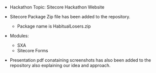 
- Hackathon Topic: Sitecore Hackathon Website
 
- Sitecore Package Zip file has been added to the repository.  
  - Package name is HabitualLosers.zip

- Modules:
   - SXA
   - Sitecore Forms

- Presentation pdf conataining screenshots has also been added to the repository also explaining our idea and approach. 
